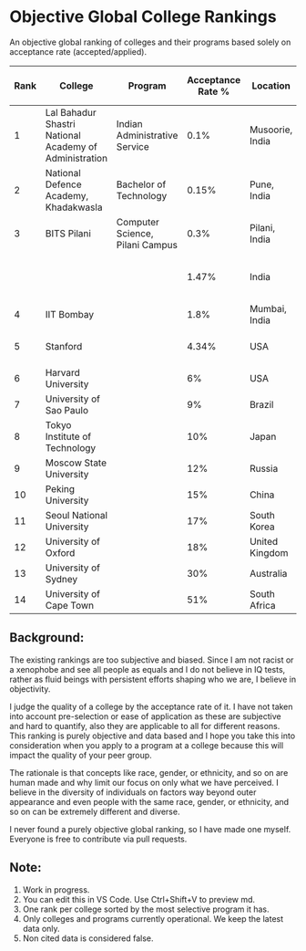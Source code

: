 # Objective Global College Rankings
An objective global ranking of colleges and their programs based solely on acceptance rate (accepted/applied).

| Rank | College | Program | Acceptance Rate % | Location | Year of data | Citations |
|----------|----------|----------|----------|----------|----------|----------|
| 1  | Lal Bahadur Shastri National Academy of Administration | Indian Administrative Service | 0.1% | Musoorie, India | 2019 | https://byjus.com/free-ias-prep/upsc-exam-success-rate-statistics-to-crack-the-exam-easily/ |
| 2  | National Defence Academy, Khadakwasla | Bachelor of Technology | 0.15% | Pune, India  |  | https://byjusexamprep.com/nda-exam/nda-vs-iit |
| 3  | BITS Pilani | Computer Science, Pilani Campus | 0.3% | Pilani, India |  | PLACEHOLDER |
|   |  |  | 1.47% | India | 2012 | https://www.businessinsider.in/tech/inside-the-worlds-most-exclusive-university-where-the-acceptance-rate-is-just-1-5/articleshow/59164594.cms |
| 4  | IIT Bombay |  | 1.8% | Mumbai, India | 2023 | https://iitnotablealumni.com/indian-institute-of-technology-acceptance-rate/ |
| 5  | Stanford |  | 4.34% | USA | 2023 | https://stanforddaily.com/2019/12/17/stanford-admit-rate-falls-to-record-low-4-34-for-class-of-2023/ |
| 6  | Harvard University |  | 6% | USA |  | https://www.oedb.org/rankings/acceptance-rate/ |
| 7  | University of Sao Paulo |  | 9%  | Brazil |  | https://edurank.org/geo/br/ |
| 8  | Tokyo Institute of Technology |  | 10% | Japan |  | https://globalscholarships.com/universities-in-japan-lowest-acceptance-rates/ |
| 9  | Moscow State University |  | 12% | Russia |  | https://edurank.org/geo/ru/ |
| 10  | Peking University |  | 15% | China |  | https://www.istudy-china.com/10-china-universities-with-lowest-acceptance-rates/ |
| 11  | Seoul National University |  | 17% | South Korea |  | https://edurank.org/geo/kr/ |
| 12 | University of Oxford |  | 18% | United Kingdom |  | https://edurank.org/geo/eu/ |
| 13 | University of Sydney |  | 30% | Australia |  | https://globalscholarships.com/universities-in-australia-lowest-acceptance-rates/ |
| 14 | University of Cape Town |  | 51% | South Africa |  | https://careerkarma.com/blog/best-universities-in-africa/ |

## Background:

The existing rankings are too subjective and biased. Since I am not racist or a xenophobe and see all people as equals and I do not believe in IQ tests, rather as fluid beings with persistent efforts shaping who we are, I believe in objectivity. 

I judge the quality of a college by the acceptance rate of it. I have not taken into account pre-selection or ease of application as these are subjective and hard to quantify, also they are applicable to all for different reasons. This ranking is purely objective and data based and I hope you take this into consideration when you apply to a program at a college because this will impact the quality of your peer group.

The rationale is that concepts like race, gender, or ethnicity, and so on are human made and why limit our focus on only what we have perceived. I believe in the diversity of individuals on factors way beyond outer appearance and even people with the same race, gender, or ethnicity, and so on can be extremely different and diverse.

I never found a purely objective global ranking, so I have made one myself. Everyone is free to contribute via pull requests.


## Note: 
1. Work in progress.
2. You can edit this in VS Code. Use Ctrl+Shift+V to preview md.
3. One rank per college sorted by the most selective program it has.
4. Only colleges and programs currently operational. We keep the latest data only.
5. Non cited data is considered false.


